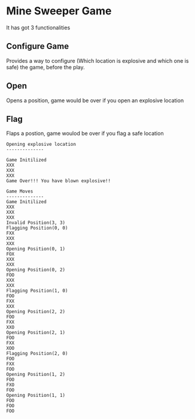 Mine Sweeper Game
=================
It has got 3 functionalities

Configure Game
--------------
Provides a way to <i class="icon-cog"></i> configure (Which location is explosive and which one is safe) the game, before the play.

Open
-----
Opens a position, game would be over if you open an explosive location

Flag
----
Flaps a postion, game woulod be over if you flag a safe location

```
Opening explosive location
--------------

Game Initilized
XXX
XXX
XXX
Game Over!!! You have blown explosive!!

```

```
Game Moves
--------------
Game Initilized
XXX
XXX
XXX
Invalid Position(3, 3)
Flagging Position(0, 0)
FXX
XXX
XXX
Opening Position(0, 1)
FOX
XXX
XXX
Opening Position(0, 2)
FOO
XXX
XXX
Flagging Position(1, 0)
FOO
FXX
XXX
Opening Position(2, 2)
FOO
FXX
XXO
Opening Position(2, 1)
FOO
FXX
XOO
Flagging Position(2, 0)
FOO
FXX
FOO
Opening Position(1, 2)
FOO
FXO
FOO
Opening Position(1, 1)
FOO
FOO
FOO
```